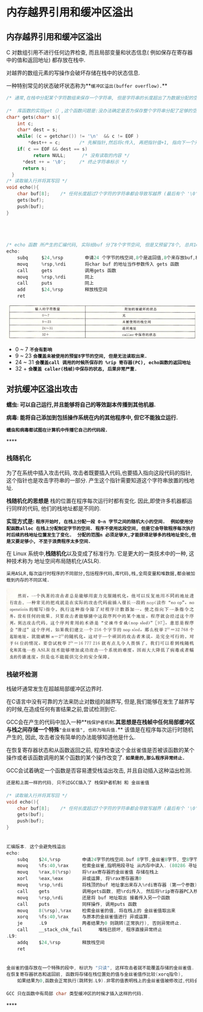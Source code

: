 # 内存越界引用和缓冲区溢出

## 内存越界引用和缓冲区溢出

C 对数组引用不进行任何边界检查, 而且局部变量和状态信息\( 例如保存在寄存器中的值和返回地址\) 都存放在栈中.

对越界的数组元素的写操作会破坏存储在栈中的状态信息.

一种特别常见的状态破坏状态称为**`缓冲区溢出(buffer overflow).`**

```c
/* 通常,在栈中分配某个字符数组来保存一个字符串, 但是字符串的长度超出了为数据分配的空间 ;下面是个事例*/

/*  库函数的实现get（）,这个函数问题是:没办法确定是否为保存整个字符串分配了足够的空间 */
char* gets(char* s){
    int c;
    char* dest = s;
    while( (c = getchar()) != '\n'  && c != EOF )
        *dest++ = c;       /* 先解指针,然后将c传入, 再把指针值+1, 指向下一个元素 */
    if( c == EOF && dest == s)
          return NULL;      /* 没有读取的内容 */
      *dest ++ = '\0';     /* 终止字符串标示 */
      return s;
  }
/* 读取输入行并将其写回 */
void echo(){
    char buf[8];    /* 任何长度超过7个字符的字符串都会导致写越界 (最后有个 '\0' )*/ 
    gets(buf);
    push(buf);
}




/* echo 函数 所产生的汇编代码, 实际给buf 分了8个字节空间, 但是又预留了8个, 总共16字节空间 */
echo:
    subq     $24,%rsp        申请24 个字节的栈空间,8个是返回值,8个来存放buf,和8个未使用的空间.
    movq     %rsp,%rdi       将char buf 的地址当作参数传入 gets 函数
    call     gets            调用gets 函数
    movq     %rsp,%rdi       同上
    call     puts            同上
    add      $24,%rsp        释放栈空间
    ret
```

![&#x5F53;buf &#x5B58;&#x50A8;&#x7684;&#x5185;&#x5BB9;&#x8D85;&#x8FC7;7&#x4E2A;&#x65F6;&#x7684;&#x72B6;&#x6001;](../.gitbook/assets/ping-mu-kuai-zhao-20190805-17.37.14.png)

* 0 ~ 7      **`不会有影响`**
* 9 ~ 23    **`会覆盖未被使用的预留8字节的空间, 但是无法读取出来.`**
* 24 ~ 31  **`会覆盖call 调用的时候所保存的 %rip 寄存器(PC), echo函数的返回地址`**
* 32 +        **`会覆盖 caller(栈帧)中保存的状态, 后果非常严重.`**

## 对抗缓冲区溢出攻击

**蠕虫:  可以自己运行,并且能够将自己的等效副本传播到其他机器.**

**病毒:  能将自己添加到包括操作系统在内的其他程序中, 但它不能独立运行.**

**`蠕虫和病毒都试图在计算机中传播它自己的代码段.`**

\*\*\*\*

### **栈随机化**

为了在系统中插入攻击代码, 攻击者既要插入代码,也要插入指向这段代码的指针,这个指针也是攻击字符串的一部分. 产生这个指针需要知道这个字符串放置的栈地址.

**栈随机化的思想是**  栈的位置在程序每次运行时都有变化.  因此,即使许多机器都运行同样的代码, 他们的栈地址都是不同的.

**实现方式是:  `程序开始时, 在栈上分配一段 0~n 字节之间的随机大小的空间.  例如使用分配函数alloc 在栈上分配制定字节的空间. 程序不使用这段空间, 但是它会导致程序每次执行时后续的栈地址位置发生了变化.  分配的范围n 必须足够大,才能获得足够多的栈地址变化,但是又要足够小, 不至于浪费程序太多空间.`**

在 Linux 系统中,**栈随机化**以及变成了标准行为. 它是更大的一类技术中的一种, 这种技术称为 地址空间布局随机化\(ASLR\).

```text
采用ASLR,每次运行时程序的不同部分,包括程序代码,库代码,栈,全局变量和堆数据,都会被加载到内存的不同区域.
```

![&#x7A7A;&#x64CD;&#x4F5C;&#x96EA;&#x6A47;](../.gitbook/assets/ping-mu-kuai-zhao-20190805-20.02.50.png)

### 栈破坏检测

栈破坏通常发生在超越局部缓冲区边界时.

在C语言中没有可靠的方法来防止对数组的越界写, 但是,我们能够在发生了越界写的时候,在造成任何有害结果之前,尝试检测到它.

GCC会在产生的代码中加入一种**`栈保护者机制`**.其思想是在栈帧中任何局部缓冲区与栈之间存储一个特殊**`"金丝雀值", 也称为哨兵值.`** 该值是在程序每次运行时随机产生的, 因此, 攻击者没有简单的办法能够知道他是什么.

在恢复寄存器状态和从函数返回之前, 程序检查这个金丝雀值是否被该函数的某个操作或者该函数调用的某个函数的某个操作改变了. **`如果是的,那么程序异常终止.`**

GCC会试着确定一个函数是否容易遭受栈溢出攻击, 并且自动插入这种溢出检测.

```c
还是和上面一样的代码, 只不过GCC插入了 栈保护者机制 和 金丝雀值

/* 读取输入行并将其写回 */
void echo(){
    char buf[8];    /* 任何长度超过7个字符的字符串都会导致写越界 (最后有个 '\0' )*/ 
    gets(buf);
    push(buf);
}


汇编版本. 这个会避免栈溢出
echo:
    subq    $24,%rsp        申请24字节的栈空间.buf 8字节,金丝雀8字节, 空8字节.
    movq    %fs:40,%rax     检索金丝雀,指明用段寻址 从内存中读入. (80286 寻址方式)
    movq    %rax,8(%rsp)    将%rax寄存器的金丝雀值 存储在栈上
    xorl    %eax,%eax       异或运算, 将%rax寄存器清0
    movq    %rsp,%rdi       将栈顶的buf 地址拿出来存入%rdi寄存器 (第一个参数)
    call    gets            调用gets函数, 把%rdi传入, 然后将%rip寄存器PC入栈.
    movq    %rsp,%rdi       还是将 buf 地址取出 接着传入另一个函数
    call    puts            同样操作, 调用puts 函数
    movq    8(%rsp),%rax    检索金丝雀的值, 将在栈上的 金丝雀值取出来
    xorq    %fs:40,%rax     与原本的金丝雀值进行 异或运算.
    je      .L9             两者结果为0 则跳转(正常执行), 否则异常终止.
    call    __stack_chk_fail      堆栈已损坏, 程序直接异常终止
.L9:
    addq    $24,%rsp        释放栈空间
    ret


金丝雀的值存放在一个特殊的段中, 标识为 "只读", 这样攻击者就不能覆盖存储的金丝雀值.
在恢复寄存器状态和返回前, 函数将存储在栈位置处的值与金丝雀值作比较(xorq指令),
    如果结果为0,函数会正常执行(跳转到.L9).非零的值表明栈上的金丝雀值被修改过,代码会调用错误处理例程.

GCC 只在函数中有局部 char 类型缓冲区的时候才插入这样的代码.
```







\*\*\*\*

